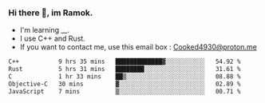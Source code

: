 ### Hi there 👋, im Ramok.

- I'm learning __.
- I use C++ and Rust.
- If you want to contact me, use this email box : Cooked4930@proton.me

<!--START_SECTION:waka-->

```txt
C++           9 hrs 35 mins   █████████████▓░░░░░░░░░░░   54.92 %
Rust          5 hrs 31 mins   ████████░░░░░░░░░░░░░░░░░   31.61 %
C             1 hr 33 mins    ██▒░░░░░░░░░░░░░░░░░░░░░░   08.88 %
Objective-C   30 mins         ▓░░░░░░░░░░░░░░░░░░░░░░░░   02.89 %
JavaScript    7 mins          ▒░░░░░░░░░░░░░░░░░░░░░░░░   00.71 %
```

<!--END_SECTION:waka-->
